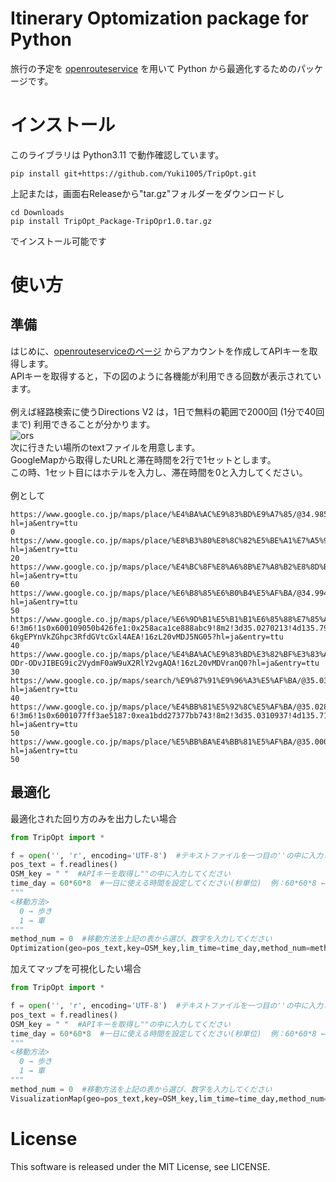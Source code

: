 # Itinerary Optomization package for Python
旅行の予定を [openrouteservice](https://openrouteservice.org/) を用いて Python から最適化するためのパッケージです。

# インストール
このライブラリは Python3.11 で動作確認しています。
```
pip install git+https://github.com/Yuki1005/TripOpt.git
```
上記または，画面右Releaseから"tar.gz"フォルダーをダウンロードし
```
cd Downloads
pip install TripOpt_Package-TripOpr1.0.tar.gz
```
でインストール可能です

# 使い方
## 準備
はじめに、[openrouteserviceのページ](https://openrouteservice.org/) からアカウントを作成してAPIキーを取得します。  
APIキーを取得すると，下の図のように各機能が利用できる回数が表示されています。  
<br>
例えば経路検索に使うDirections V2 は，1日で無料の範囲で2000回 (1分で40回まで) 利用できることが分かります。  
![ors](openroutesurvice.png)  
次に行きたい場所のtextファイルを用意します。  
GoogleMapから取得したURLと滞在時間を2行で1セットとします。  
この時、1セット目にはホテルを入力し、滞在時間を0と入力してください。 
<br> 
<br>
例として  
```
https://www.google.co.jp/maps/place/%E4%BA%AC%E9%83%BD%E9%A7%85/@34.9858534,135.7561918,17z/data=!3m1!4b1!4m6!3m5!1s0x600108ae918b02ef:0xb61a446e74a21c08!8m2!3d34.985849!4d135.7587667!16zL20vMDIxMWRj?hl=ja&entry=ttu
0
https://www.google.co.jp/maps/place/%E8%B3%80%E8%8C%82%E5%BE%A1%E7%A5%96%E7%A5%9E%E7%A4%BE%EF%BC%88%E4%B8%8B%E9%B4%A8%E7%A5%9E%E7%A4%BE%EF%BC%89/@35.0389822,135.7704319,17z/data=!3m1!4b1!4m6!3m5!1s0x6001084046fc8d7f:0x3b83b327fe5cdcc!8m2!3d35.0389778!4d135.7730068!16s%2Fm%2F06ztvhn?hl=ja&entry=ttu
20
https://www.google.co.jp/maps/place/%E4%BC%8F%E8%A6%8B%E7%A8%B2%E8%8D%B7%E5%A4%A7%E7%A4%BE/@34.9748657,135.755955,15z/data=!4m10!1m2!2m1!1z5LyP6KaL56iy6I235aSn56S-!3m6!1s0x60010f153d2e6d21:0x7b1aca1c753ae2e9!8m2!3d34.9676945!4d135.7791876!15sChLkvI_opovnqLLojbflpKfnpL5aFiIU5LyP6KaLIOeosuiNtyDlpKfnpL6SAQ1zaGludG9fc2hyaW5l4AEA!16zL20vMDVsZHJt?hl=ja&entry=ttu
60
https://www.google.co.jp/maps/place/%E6%B8%85%E6%B0%B4%E5%AF%BA/@34.9948605,135.7824714,17z/data=!3m1!4b1!4m6!3m5!1s0x600108d385dcfb07:0x62af658650c434ba!8m2!3d34.9948561!4d135.7850463!16zL20vMDJ5bjNn?hl=ja&entry=ttu
50
https://www.google.co.jp/maps/place/%E6%9D%B1%E5%B1%B1%E6%85%88%E7%85%A7%E5%AF%BA/@35.0272628,135.7945173,17z/data=!4m10!1m2!2m1!1z6YqA6Zaj5a-6!3m6!1s0x600109050b426fe1:0x258aca1ce888abc9!8m2!3d35.0270213!4d135.7982058!15sCgnpioDplqPlr7paCyIJ6YqA6Zaj5a-6kgEPYnVkZGhpc3RfdGVtcGxl4AEA!16zL20vMDJ5NG05?hl=ja&entry=ttu
40
https://www.google.co.jp/maps/place/%E4%BA%AC%E9%83%BD%E3%82%BF%E3%83%AF%E3%83%BC/@34.9875936,135.7567649,17z/data=!3m1!5s0x600108afa9039257:0x6500bc26383b8a9d!4m10!1m2!2m1!1z5Lqs6YO944K_44Ov44O8!3m6!1s0x600108afa856da77:0xec2916eeff97bfd4!8m2!3d34.9875205!4d135.7592518!15sCg_kuqzpg73jgr_jg6_jg7xaEiIQ5Lqs6YO9IOOCv-ODr-ODvJIBEG9ic2VydmF0aW9uX2RlY2vgAQA!16zL20vMDVranQ0?hl=ja&entry=ttu
30
https://www.google.co.jp/maps/search/%E9%87%91%E9%96%A3%E5%AF%BA/@35.0395815,135.7269378,17z/data=!3m1!4b1?hl=ja&entry=ttu
40
https://www.google.co.jp/maps/place/%E4%BB%81%E5%92%8C%E5%AF%BA/@35.0288045,135.7118534,17z/data=!4m10!1m2!2m1!1z5LuB5ZKM5a-6!3m6!1s0x6001077ff3ae5187:0xea1bdd27377bb743!8m2!3d35.0310937!4d135.7138198!15sCgnku4Hlkozlr7paDCIK5LuB5ZKMIOWvupIBD2J1ZGRoaXN0X3RlbXBsZZoBI0NoWkRTVWhOTUc5blMwVkpRMEZuU1VOd1owbEllRlpuRUFF4AEA!16zL20vMDdrYmQx?hl=ja&entry=ttu
50
https://www.google.co.jp/maps/place/%E5%BB%BA%E4%BB%81%E5%AF%BA/@35.0002898,135.7713236,17z/data=!3m1!4b1!4m6!3m5!1s0x600108c1242b7b27:0x7e608f1986c5bb52!8m2!3d35.0002854!4d135.7738985!16s%2Fm%2F027phyz?hl=ja&entry=ttu
50
```

## 最適化
最適化された回り方のみを出力したい場合
```python
from TripOpt import *

f = open('', 'r', encoding='UTF-8')  #テキストファイルを一つ目の''の中に入力してください
pos_text = f.readlines()
OSM_key = " "  #APIキーを取得し""の中に入力してください
time_day = 60*60*8  #一日に使える時間を設定してください(秒単位)  例：60*60*8 ← 8時間
"""
<移動方法>
  0 → 歩き
  1 → 車
"""
method_num = 0  #移動方法を上記の表から選び、数字を入力してください
Optimization(geo=pos_text,key=OSM_key,lim_time=time_day,method_num=method_num)
```
  
加えてマップを可視化したい場合

```python
from TripOpt import *

f = open('', 'r', encoding='UTF-8')  #テキストファイルを一つ目の''の中に入力してください
pos_text = f.readlines()
OSM_key = " "  #APIキーを取得し""の中に入力してください
time_day = 60*60*8  #一日に使える時間を設定してください(秒単位)  例：60*60*8 ← 8時間
"""
<移動方法>
  0 → 歩き
  1 → 車
"""
method_num = 0  #移動方法を上記の表から選び、数字を入力してください
VisualizationMap(geo=pos_text,key=OSM_key,lim_time=time_day,method_num=method_num).map()
```

# License
This software is released under the MIT License, see LICENSE. 
